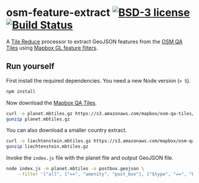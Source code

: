 # osm-feature-extract [![BSD-3 license](https://img.shields.io/badge/license-BSD--3-blue.svg)](https://tldrlegal.com/license/mit-license) [![Build Status](https://travis-ci.org/lukasmartinelli/osm-feature-extract.svg)](https://travis-ci.org/lukasmartinelli/osm-feature-extract)

A [Tile Reduce](https://github.com/mapbox/tile-reduce) processor to extract GeoJSON features from the [OSM QA Tiles](osmlab.github.io/osm-qa-tiles/)
using [Mapbox GL feature filters](https://www.mapbox.com/mapbox-gl-style-spec/#types-filter).

## Run yourself

First install the required dependencies. You need a new Node version (`> 5`).

```bash
npm install
```

Now download the [Mapbox QA Tiles](https://www.mapbox.com/blog/osm-qa-tiles/).

```bash
curl -o planet.mbtiles.gz https://s3.amazonaws.com/mapbox/osm-qa-tiles/latest.planet.mbtiles.gz
gunzip planet.mbtiles.gz
```

You can also download a smaller country extract.

```bash
curl -o liechtenstein.mbtiles.gz https://s3.amazonaws.com/mapbox/osm-qa-tiles/latest.country/liechtenstein.mbtiles.gz
gunzip liechtenstein.mbtiles.gz
```

Invoke the `index.js` file with the planet file and output GeoJSON file.

```bash
node index.js -m planet.mbtiles -o postbox.geojson \
    --filter '["all", ["==", "amenity", "post_box"], ["$type", "==", "Point"]]'
```
